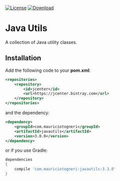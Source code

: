 [![License](https://img.shields.io/badge/license-MIT-green.svg)](https://github.com/mauriciotogneri/java-utils/blob/master/LICENSE.md)
[![Download](https://api.bintray.com/packages/mauriciotogneri/maven/javautils/images/download.svg)](https://bintray.com/mauriciotogneri/maven/javautils/_latestVersion)

# Java Utils
A collection of Java utility classes.

## Installation

Add the following code to your **pom.xml**:

```xml
<repositories>
    <repository>
        <id>jcenter</id>
        <url>https://jcenter.bintray.com</url>
    </repository>
</repositories>
```

and the dependency:

```xml
<dependency>
    <groupId>com.mauriciotogneri</groupId>
    <artifactId>javautils</artifactId>
    <version>3.0.0</version>
</dependency>
```

or if you use Gradle:

```groovy
dependencies
{
    compile 'com.mauriciotogneri:javautils:3.3.0'
}
```
